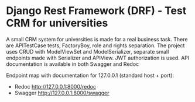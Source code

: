 # Django Rest Framework (DRF) - Test CRM for universities

A small CRM system for universities is made for a real business task. 
There are APITestCase tests, FactoryBoy, role and rights separation.
The project uses CRUD with ModelViewSet and ModelSerializer, separate small endpoints made with Serializer and APIView.
JWT authorization is used. API documentation is available in both Swagger and Redoc

Endpoint map with documentation for 127.0.0.1 (standard host + port):
- Redoc <a href="http://127.0.0.1:8000/redoc">http://127.0.0.1:8000/redoc
- Swagger <a href="http://127.0.0.1:8000/swagger">http://127.0.0.1:8000/swagger
